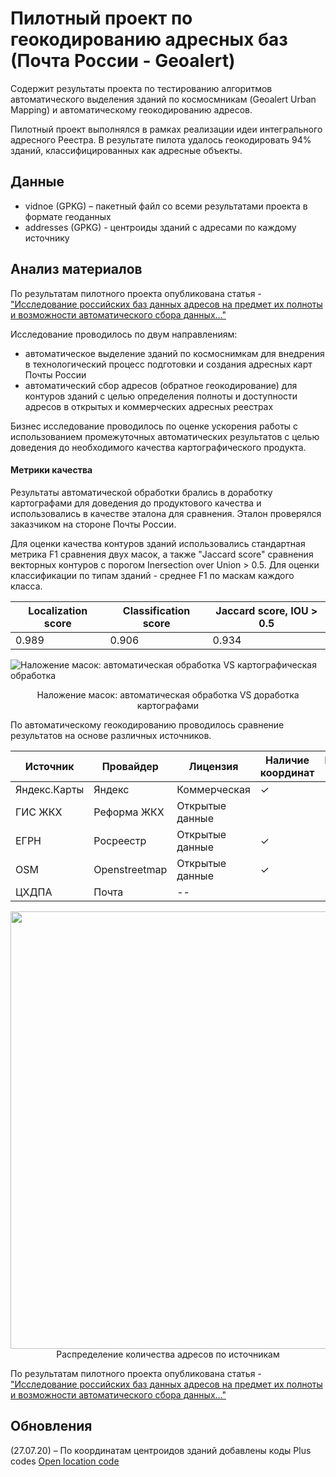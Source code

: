 # Пилотный проект по геокодированию адресных баз (Почта России - Geoalert)

Содержит результаты проекта по тестированию алгоритмов автоматического выделения зданий по космосмникам (Geoalert Urban Mapping) и автоматическому геокодированию адресов.

Пилотный проект выполнялся в рамках реализации идеи интегрального адресного Реестра. В результате пилота удалось геокодировать 94% зданий, классифицированных как адресные объекты.

Данные
------

- vidnoe (GPKG) – пакетный файл со всеми результатами проекта в формате геоданных
- addresses (GPKG) - центроиды зданий с адресами по каждому источнику


Анализ материалов
-----------------

По результатам пилотного проекта опубликована статья -
["Исследование российских баз данных адресов на предмет их полноты и возможности автоматического сбора данных..."](https://medium.com/@geoalert/geocoding-post-94f05f40c4da)


Исследование проводилось по двум направлениям: 
- автоматическое выделение зданий по космоснимкам для внедрения в технологический процесс подготовки и создания адресных карт Почты России
- автоматический сбор адресов (обратное геокодирование) для контуров зданий с целью определения полноты и доступности адресов в открытых и коммерческих адресных реестрах

Бизнес исследование проводилось по оценке ускорения работы с использованием промежуточных автоматических результатов с целью доведения до необходимого качества картографического продукта.

#### Метрики качества

Результаты автоматической обработки брались в доработку картографами для доведения до продуктового качества и использовались в качестве эталона для сравнения. Эталон проверялся заказчиком на стороне Почты России.

Для оценки качества контуров зданий использовались стандартная метрика F1 сравнения двух масок, а также "Jaccard score" сравнения векторных контуров c порогом Inersection over Union > 0.5. Для оценки классификации по типам зданий - среднее F1 по маскам каждого класса. 


| Localization score | Classification score| Jaccard score, IOU > 0.5 |
| --- | --- | --- |
| 0.989| 0.906 | 0.934 |


![Наложение масок: автоматическая обработка VS картографическая обработка](https://i.ibb.co/9qXn5FC/vidnoe-masks.png)
<div style="text-align: center">Наложение масок: автоматическая обработка VS доработка картографами</div>


По автоматическому геокодированию проводилось сравнение результатов на основе различных источников.

| Источник | Провайдер|  Лицензия | Наличие координат | Наличие API|
| --- | --- | --- | --- | --- |
| Яндекс.Карты | Яндекс | Коммерческая | ✓ | ✓ |
| ГИС ЖКХ | Реформа ЖКХ | Открытые данные | | ✓ |
| ЕГРН | Росреестр | Открытые данные | ✓ | |
| OSM | Openstreetmap | Открытые данные | ✓  | ✓ |
| ЦХДПА | Почта | -- | | |

<img src="https://miro.medium.com/max/1400/1*55DtRvrkZ9LaIQ72Fbr8Ag.png" width="700"> 
<div style="text-align: center">Распределение количества адресов по источникам</div>


По результатам пилотного проекта опубликована статья -
["Исследование российских баз данных адресов на предмет их полноты и возможности автоматического сбора данных..."](https://medium.com/@geoalert/geocoding-post-94f05f40c4da)

Обновления
----------

(27.07.20) – По координатам центроидов зданий добавлены коды Plus codes [Open location code](https://en.wikipedia.org/wiki/Open_Location_Code)